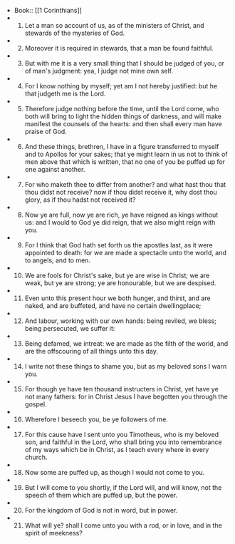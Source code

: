 - Book:: [[1 Corinthians]]
- 1. Let a man so account of us, as of the ministers of Christ, and stewards of the mysteries of God.
- 2. Moreover it is required in stewards, that a man be found faithful.
- 3. But with me it is a very small thing that I should be judged of you, or of man's judgment: yea, I judge not mine own self.
- 4. For I know nothing by myself; yet am I not hereby justified: but he that judgeth me is the Lord.
- 5. Therefore judge nothing before the time, until the Lord come, who both will bring to light the hidden things of darkness, and will make manifest the counsels of the hearts: and then shall every man have praise of God.
- 6. And these things, brethren, I have in a figure transferred to myself and to Apollos for your sakes; that ye might learn in us not to think of men above that which is written, that no one of you be puffed up for one against another.
- 7. For who maketh thee to differ from another? and what hast thou that thou didst not receive? now if thou didst receive it, why dost thou glory, as if thou hadst not received it?
- 8. Now ye are full, now ye are rich, ye have reigned as kings without us: and I would to God ye did reign, that we also might reign with you.
- 9. For I think that God hath set forth us the apostles last, as it were appointed to death: for we are made a spectacle unto the world, and to angels, and to men.
- 10. We are fools for Christ's sake, but ye are wise in Christ; we are weak, but ye are strong; ye are honourable, but we are despised.
- 11. Even unto this present hour we both hunger, and thirst, and are naked, and are buffeted, and have no certain dwellingplace;
- 12. And labour, working with our own hands: being reviled, we bless; being persecuted, we suffer it:
- 13. Being defamed, we intreat: we are made as the filth of the world, and are the offscouring of all things unto this day.
- 14. I write not these things to shame you, but as my beloved sons I warn you.
- 15. For though ye have ten thousand instructers in Christ, yet have ye not many fathers: for in Christ Jesus I have begotten you through the gospel.
- 16. Wherefore I beseech you, be ye followers of me.
- 17. For this cause have I sent unto you Timotheus, who is my beloved son, and faithful in the Lord, who shall bring you into remembrance of my ways which be in Christ, as I teach every where in every church.
- 18. Now some are puffed up, as though I would not come to you.
- 19. But I will come to you shortly, if the Lord will, and will know, not the speech of them which are puffed up, but the power.
- 20. For the kingdom of God is not in word, but in power.
- 21. What will ye? shall I come unto you with a rod, or in love, and in the spirit of meekness?
